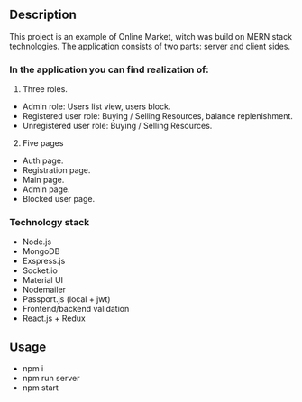 ## Description

This project is an example of Online Market, witch was build on MERN stack technologies.
The application consists of two parts: server and client sides.

### In the application you can find realization of:

1. Three roles.

- Admin role: Users list view, users block.
- Registered user role: Buying / Selling Resources, balance replenishment.
- Unregistered user role: Buying / Selling Resources.

2. Five pages

- Auth page.
- Registration page.
- Main page.
- Admin page.
- Blocked user page.

### Technology stack

- Node.js 
- MongoDB 
- Exspress.js ️
- Socket.io 
- Material UI 
- Nodemailer 
- Passport.js (local + jwt) 
- Frontend/backend validation 
- React.js + Redux

## Usage

- npm i
- npm run server
- npm start
